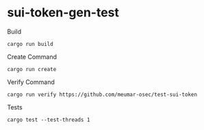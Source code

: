 # sui-token-gen-test

Build
```
cargo run build
```

Create Command
```
cargo run create   
```

Verify Command
```
cargo run verify https://github.com/meumar-osec/test-sui-token
```

Tests
```
cargo test --test-threads 1
```

